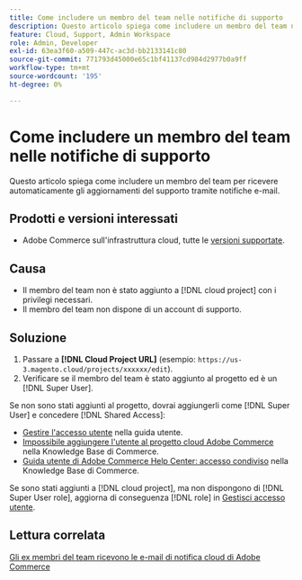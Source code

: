 ```yaml
---
title: Come includere un membro del team nelle notifiche di supporto
description: Questo articolo spiega come includere un membro del team nelle notifiche di supporto.
feature: Cloud, Support, Admin Workspace
role: Admin, Developer
exl-id: 63ea3f60-a509-447c-ac3d-bb2133141c80
source-git-commit: 771793d45000e65c1bf41137cd984d2977b0a9ff
workflow-type: tm+mt
source-wordcount: '195'
ht-degree: 0%

---
```


# Come includere un membro del team nelle notifiche di supporto

Questo articolo spiega come includere un membro del team per ricevere automaticamente gli aggiornamenti del supporto tramite notifiche e-mail.

## Prodotti e versioni interessati

* Adobe Commerce sull&#39;infrastruttura cloud, tutte le [versioni supportate](https://www.adobe.com/content/dam/cc/en/legal/terms/enterprise/pdfs/Adobe-Commerce-Software-Lifecycle-Policy.pdf).

## Causa

* Il membro del team non è stato aggiunto a [!DNL cloud project] con i privilegi necessari.
* Il membro del team non dispone di un account di supporto.

## Soluzione

1. Passare a **[!DNL Cloud Project URL]** (esempio: `https://us-3.magento.cloud/projects/xxxxxx/edit`).
1. Verificare se il membro del team è stato aggiunto al progetto ed è un [!DNL Super User].

Se non sono stati aggiunti al progetto, dovrai aggiungerli come [!DNL Super User] e concedere [!DNL Shared Access]:

* [Gestire l&#39;accesso utente](https://experienceleague.adobe.com/docs/commerce-cloud-service/user-guide/project/user-access.html?lang=it) nella guida utente.
* [Impossibile aggiungere l&#39;utente al progetto cloud Adobe Commerce](https://experienceleague.adobe.com/docs/commerce-knowledge-base/kb/troubleshooting/miscellaneous/unable-add-user-adobe-commerce-cloud-project.html?lang=it) nella Knowledge Base di Commerce.
* [Guida utente di Adobe Commerce Help Center: accesso condiviso](https://experienceleague.adobe.com/docs/commerce-knowledge-base/kb/help-center-guide/magento-help-center-user-guide.html?lang=it#shared-access) nella Knowledge Base di Commerce.

Se sono stati aggiunti a [!DNL cloud project], ma non dispongono di [!DNL Super User role], aggiorna di conseguenza [!DNL role] in [Gestisci accesso utente](https://experienceleague.adobe.com/docs/commerce-cloud-service/user-guide/project/user-access.html?lang=it).

## Lettura correlata

[Gli ex membri del team ricevono le e-mail di notifica cloud di Adobe Commerce](https://experienceleague.adobe.com/docs/commerce-knowledge-base/kb/troubleshooting/miscellaneous/former-teammembers-receive-cloud-notification-emails.html?lang=it)
